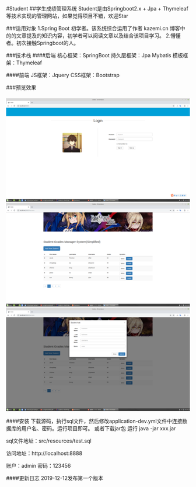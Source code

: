 #Student
##学生成绩管理系统
Student是由Springboot2.x + Jpa + Thymeleaf等技术实现的管理网站，如果觉得项目不错，欢迎Star

###适用对象
1.Spring Boot 初学者。该系统综合运用了作者 kazemi.cn 博客中的的文章提及的知识内容，初学者可以阅读文章以及结合该项目学习。
2.懵懂者。初次接触Springboot的人。

###技术栈
####后端
核心框架：SpringBoot
持久层框架：Jpa Mybatis
模板框架：Thymeleaf

####前端
JS框架：Jquery
CSS框架：Bootstrap

###预览效果
####
![](src/main/resources/static/img/index.png)
![](src/main/resources/static/img/main.png)
![](src/main/resources/static/img/add.png)

####安装
下载源码，执行sql文件，然后修改application-dev.yml文件中连接数据库的用户名、密码。运行项目即可。
或者下载jar包 运行 java -jar xxx.jar

sql文件地址：src/resources/test.sql

访问地址：http://localhost:8888

账户：admin
密码：123456

####更新日志
2019-12-12发布第一个版本